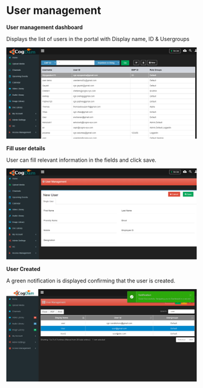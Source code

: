 # User management

**User management dashboard**

Displays the list of users in the portal with Display name, ID & Usergroups

![](../../.gitbook/assets/image%20%2867%29.png)

**Fill user details**

User can fill relevant information in the fields and click save.

![](../../.gitbook/assets/image%20%2813%29.png)

**User Created**

A green notification is displayed confirming that the user is created.

![](../../.gitbook/assets/image%20%2866%29.png)

